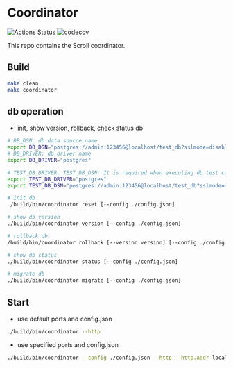 # Coordinator

[![Actions Status](https://github.com/scroll-tech/coordinator/workflows/Continuous%20Integration/badge.svg)](https://github.com/scroll-tech/coordinator/actions)
[![codecov](https://codecov.io/gh/scroll-tech/coordinator/branch/master/graph/badge.svg)](https://codecov.io/gh/scroll-tech/coordinator)

This repo contains the Scroll coordinator.

## Build

```bash
make clean
make coordinator
```

## db operation

* init, show version, rollback, check status db

```bash
# DB_DSN: db data source name
export DB_DSN="postgres://admin:123456@localhost/test_db?sslmode=disable"
# DB_DRIVER: db driver name
export DB_DRIVER="postgres"

# TEST_DB_DRIVER, TEST_DB_DSN: It is required when executing db test cases
export TEST_DB_DRIVER="postgres"
export TEST_DB_DSN="postgres://admin:123456@localhost/test_db?sslmode=disable" 

# init db
./build/bin/coordinator reset [--config ./config.json]

# show db version
./build/bin/coordinator version [--config ./config.json]

# rollback db
/build/bin/coordinator rollback [--version version] [--config ./config.json]

# show db status
./build/bin/coordinator status [--config ./config.json]

# migrate db
./build/bin/coordinator migrate [--config ./config.json]
```

## Start

* use default ports and config.json

```bash
./build/bin/coordinator --http
```

* use specified ports and config.json

```bash
./build/bin/coordinator --config ./config.json --http --http.addr localhost --http.port 8290
```
